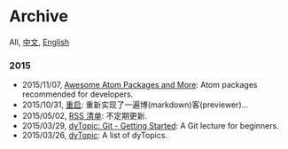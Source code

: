 Archive
===
All, [中文](#!/archive.chs), [English](#!/archive.en)

### 2015

- 2015/11/07, [Awesome Atom Packages and More](#!/blog/2015/awesome-atom-packages-and-more): Atom packages recommended for developers.
- 2015/10/31, [重启](#!/blog/2015/restart): 重新实现了一遍博(markdown)客(previewer)...
- 2015/05/02, [RSS 清单](#!/blog/2015/my-rss-subscriptions): 不定期更新.
- 2015/03/29, [dyTopic: Git - Getting Started](#!/blog/2015/git-getting-started-for-dy): A Git lecture for beginners.
- 2015/03/26, [dyTopic](#!/blog/2015/dy-topic): A list of dyTopics.
